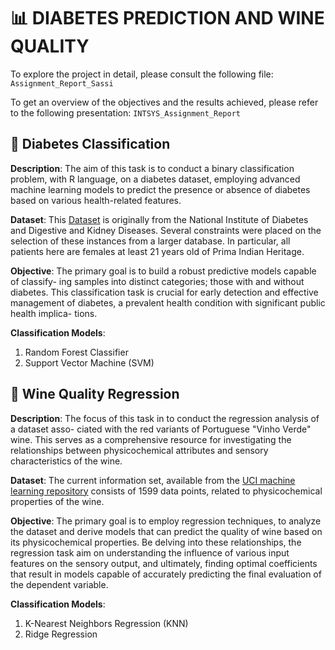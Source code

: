# 📊 DIABETES PREDICTION AND WINE QUALITY
To explore the project in detail, please consult the following file: `Assignment_Report_Sassi`

To get an overview of the objectives and the results achieved, please refer to the following presentation: `INTSYS_Assignment_Report`

## 🍬 Diabetes Classification
**Description**: The aim of this task is to conduct a binary classification problem, with R
language, on a diabetes dataset, employing advanced machine learning models
to predict the presence or absence of diabetes based on various health-related
features. 

**Dataset**: This [Dataset](https://www.kaggle.com/datasets/mathchi/diabetes-data-set) is originally from the National Institute of Diabetes
and Digestive and Kidney Diseases. Several constraints were placed on the
selection of these instances from a larger database. In particular, all patients
here are females at least 21 years old of Prima Indian Heritage.

**Objective**: The primary goal is to build a robust predictive models capable of classify-
ing samples into distinct categories; those with and without diabetes. This 
classification task is crucial for early detection and effective management of
diabetes, a prevalent health condition with significant public health implica-
tions.

**Classification Models**:
1. Random Forest Classifier
2. Support Vector Machine (SVM)

## 🍷 Wine Quality Regression
**Description**: The focus of this task in to conduct the regression analysis of a dataset asso-
ciated with the red variants of Portuguese "Vinho Verde" wine. This serves as a comprehensive resource for investigating the relationships between physicochemical attributes and sensory characteristics of the wine.

**Dataset**: The current information set, available from the [UCI machine learning repository](https://archive.ics.uci.edu/dataset/186/wine+quality) consists of 1599 data points, related to physicochemical properties of the wine.

**Objective**: The primary goal is to employ regression techniques, to analyze
the dataset and derive models that can predict the quality of wine based
on its physicochemical properties. Be delving into these relationships, the
regression task aim on understanding the influence of various input features on
the sensory output, and ultimately, finding optimal coefficients that result in
models capable of accurately predicting the final evaluation of the dependent
variable.

**Classification Models**:
1. K-Nearest Neighbors Regression (KNN)
2. Ridge Regression
